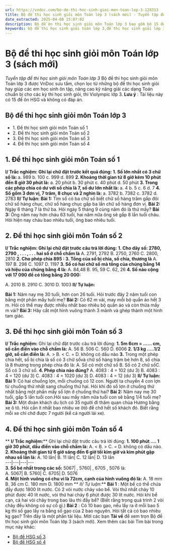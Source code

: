 ```yaml
---
url: https://vndoc.com/bo-de-thi-hoc-sinh-gioi-mon-toan-lop-3-128313
title: Bộ đề thi học sinh giỏi môn Toán lớp 3 (sách mới) - Tuyển tập đề thi học sinh giỏi môn Toán lớp 3 - VnDoc.com
date_extracted: 2025-04-08 15:07:02
description: Bộ đề ôn thi học sinh giỏi môn Toán lớp 3 bao gồm bộ 15 đề thi dành cho các em học sinh khá giỏi ôn tập, rèn luyện tư duy cũng như học tập tốt chuẩn bị cho các kỳ thi quan trọng sắp tới.
keywords: bộ đề thi học sinh giỏi toán lớp 3,đề thi học sinh giỏi lớp 3 môn toán,bồi dưỡng học sinh giỏi toán lớp 3,toán lớp 3,đề thi học sinh giỏi lớp 3,đề thi toán lớp 3,Bộ đề thi học sinh giỏi Toán lớp 3 có đáp án,ôn thi học sinh giỏi toán lớp 3
---
```


# Bộ đề thi học sinh giỏi môn Toán lớp 3 \(sách mới\)
_Tuyển tập đề thi học sinh giỏi môn Toán lớp 3_
Bộ đề thi học sinh giỏi môn Toán lớp 3 được VnDoc sưu tầm, chọn lọc từ những bộ đề thi học sinh giỏi hay giúp các em học sinh ôn tập, nâng cao kỹ năng giải các dạng Toán chuẩn bị cho các kỳ thi học sinh giỏi, thi Violympic lớp 3.
**Lưu ý** : Tài liệu này có 15 đề ôn HSG và không có đáp án.
## Bộ đề thi học sinh giỏi môn Toán lớp 3
  * 1\. Đề thi học sinh giỏi môn Toán số 1
  * 2\. Đề thi học sinh giỏi môn Toán số 2
  * 3\. Đề thi học sinh giỏi môn Toán số 3
  * 4\. Đề thi học sinh giỏi môn Toán số 4

## 1\. Đề thi học sinh giỏi môn Toán số 1
**I/ Trắc nghiệm: Ghi lại chữ đặt trước kết quả đúng:**
**1\. Số lớn nhất có 3 chữ số là:**
a. 989
b. 100
c. 999
d. 899
**2\. Khoảng thời gian từ 8 giờ kém 10 phút đến 8 giờ 30 phút là:**
a. 20 phút
b. 30 phút
c. 40 phút
d. 50 phút
**3\. Trong các phép chia có dư với số chia là 7, số dư lớn nhất là:**
a. 4
b. 5
c. 6
d. 7
**4\. Số gồm 3 đơn vị, 7 trăm, 8 chục và 2 nghìn là:**
a. 3782
b. 7382
c. 3782
d. 2783
**II/ Tự luận:**
**Bài 1:** Tìm số có ba chữ số biết chữ số hàng trăm gấp đôi chữ số hàng chục, chữ số hàng chục gấp ba lần chữ số hàng đơn vị.
**Bài 2:** Ngày 6 tháng 7 là thứ ba. Hỏi ngày 5 tháng 9 cùng năm đó là thứ mấy?
**Bài 3:** Ông năm nay hơn cháu 63 tuổi, hai năm nữa ông sẽ gấp 8 lần tuổi cháu. Hỏi hiện nay cháu bao nhiêu tuổi, ông bao nhiêu tuổi.
## 2\. Đề thi học sinh giỏi môn Toán số 2
**I/ Trắc nghiệm: Ghi lại chữ đặt trước câu trả lời đúng:**
**1\. Cho dãy số: 2780, 2790 , . . . , . . . hai số ở chỗ chấm là**
A. 2791, 2792
B. 2750, 2760
C. 2800, 2810
**2\. Cho phép chia 895 : 3. Tổng của số bị chia, số chia, thương là**
A. 197
B. 298
C. 1097
D. 1197
**3\. Số có hai chữ số mà tổng của chúng bằng 14 và hiệu của chúng bằng 4 là:**
A. 84,48
B. 95, 59
C. 62, 26
**4\. Số nào cộng với 17 090 để có tổng bằng 20 000:**  
  
A. 2010
B. 2910
C. 3010
D. 1003
**II/ Tự luận:**  
  
**Bài 1:** Năm nay mẹ 30 tuổi, hơn con 26 tuổi. Hỏi trước đây 2 năm tuổi con bằng một phần mấy tuổi mẹ?
**Bài 2:** Có 62 m vải, may mỗi bộ quần áo hết 3 m. Hỏi có thể may được nhiều nhất bao nhiêu bộ quần áo và còn thừa mấy m vải?
**Bài 3:** Hãy cắt một hình vuông thành 3 mảnh và ghép thành một hình tam giác.
## 3\. Đề thi học sinh giỏi môn Toán số 3
**I/ Trắc nghiệm:**
Ghi lại chữ đặt trước câu trả lời đúng:
**1\. 5m 6cm = ...... cm, số cần điền vào chỗ chấm là:**
A. 56
B. 506
C. 560
D. 6006
**2\. 1/3 kg …..1/2 giờ, số cần điền là:**
A. >
B. <
C. =
D. không có dấu nào
**3.** Trong một phép chia hết, số bị chia là số có 3 chữ sốvà chữ số hàng trăm bé hơn 8, số chia là 8 thương trong phép chia đó là:
A. Số có một chữ số
B. Số có 2 chữ sốC. Số có 3 chữ số.
**4\. Phép chia nào đúng?**
A. 4083 : 4 = 102 \(dư 3\)
B. 4083 : 4 = 120 \(dư 3\)
C. 4083 : 4 = 1020 \(dư 3\)
D. 4083 : 4 = 12 \(dư 3\)
**II/ Tự luận:**
**Bài 1:** Có hai chuồng lợn, mỗi chuồng có 12 con. Người ta chuyển 4 con lợn từ chuồng thứ nhất sang chuồng thứ hai. Hỏi khi đó số lợn ở chuồng thứ nhất bằng một phần mấy số lợn ở chuồng thứ hai?
**Bài 2:** Năm nay mẹ 30 tuổi, gấp 5 lần tuổi con.Hỏi sau mấy năm nữa tuổi con sẽ bằng 1/4 tuổi mẹ?
**Bài 3:** Một đoàn khách du lịch có 35 người đi thăm quan chùa Hương bằng xe ô tô. Hỏi cần ít nhất bao nhiêu xe ôtô để chở hết số khách đó. Biết rằng mỗi xe chỉ chở được 7 người \(kể cả người lái xe\).
## 4\. Đề thi học sinh giỏi môn Toán số 4
** __I/ Trắc nghiệm:__** Ghi lại chữ đặt trước câu trả lời đúng:
**1\. 100 phút …. 1 giờ 30 phút, dấu điền vào chỗ chấm là:**
A. <
B. >
C. =
D. không có dấu nào.
**2\. Khoảng thời gian từ 6 giờ sáng đến 6 giờ tối kim giờ và kim phút gặp nhau số lần là:**
A. 10 lần| B. 11 lần| C. 12 lần| D. 13 lần  
---|---|---|---  
**3\. Số bé nhất trong các số:** 5067| , 5760| , 6705 , 5076 là:  
A. 5067| B. 5760| C. 6705| D. 5076  
**4\. Một hình vuông có chu vi là 72cm, cạnh của hình vuông đó là:**
A. 18 mm
B. 36 cm
C. 180 mm
D. 1800 mm
** _II/ Tự luận:_**
**Bài 1** : Một bể có thể chứa đầy được 1800 lít nước. Có 2 vòi nước chảy vào bể. Vòi thứ nhất chảy 10 phút được 40 lít nước, vòi thứ hai chảy 6 phút được 30 lít nước. Hỏi khi bể cạn, cả hai vòi chảy trong bao lâu thì đầy bể? \(Biết rằng trong quá trình 2 vòi chảy đều không có sự cố gì.\)
**Bài 2** : Có 10 bao gạo, nếu lấy ra ở mỗi bao 5 kg thì số gạo lấy ra bằng số gạo của 2 bao nguyên. Hỏi tất cả có bao nhiêu kg gạo?
Trên đây là một phần tài liệu.
Mời các bạn **Tải về** để xem trọn Bộ đề thi học sinh giỏi môn Toán lớp 3 \(sách mới\).
Xem thêm các bài Tìm bài trong mục này khác:
  * [Bộ đề HSG số 3](</bo-de-thi-hoc-sinh-gioi-toan-lop-3-co-dap-an-126204>)
  * [Bộ đề HSG số 4](</71-bai-toan-boi-duong-hoc-sinh-gioi-lop-3-95791>)

